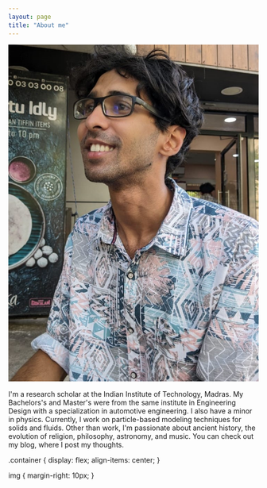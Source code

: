 ```yaml
---
layout: page
title: "About me"
---
```


<div class="container">
  <img src="pp3.jpg" alt="Image">
  <p> I'm a research scholar at the Indian Institute of Technology, Madras. My Bachelors's and Master's were from the same institute in Engineering Design with a specialization in automotive engineering. I also have a minor in physics. Currently, I work on particle-based modeling techniques for solids and fluids. Other than work, I'm passionate about ancient history, the evolution of religion, philosophy, astronomy, and music. You can check out my blog, where I post my thoughts.</p>
</div>

.container {
  display: flex;
  align-items: center;
}

img {
  margin-right: 10px;
}
